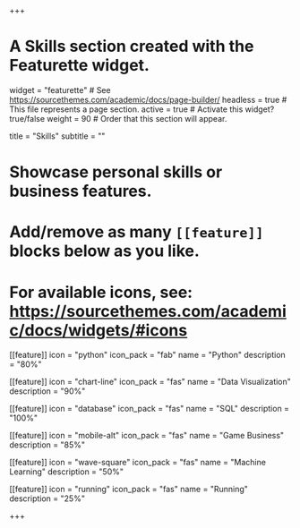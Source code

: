 +++
# A Skills section created with the Featurette widget.
widget = "featurette"  # See https://sourcethemes.com/academic/docs/page-builder/
headless = true  # This file represents a page section.
active = true  # Activate this widget? true/false
weight = 90  # Order that this section will appear.

title = "Skills"
subtitle = ""

# Showcase personal skills or business features.
#
# Add/remove as many `[[feature]]` blocks below as you like.
#
# For available icons, see: https://sourcethemes.com/academic/docs/widgets/#icons

[[feature]]
  icon = "python"
  icon_pack = "fab"
  name = "Python"
  description = "80%"

[[feature]]
  icon = "chart-line"
  icon_pack = "fas"
  name = "Data Visualization"
  description = "90%"  

[[feature]]
  icon = "database"
  icon_pack = "fas"
  name = "SQL"
  description = "100%"

[[feature]]
  icon = "mobile-alt"
  icon_pack = "fas"
  name = "Game Business"
  description = "85%"

[[feature]]
  icon = "wave-square"
  icon_pack = "fas"
  name = "Machine Learning"
  description = "50%"

[[feature]]
  icon = "running"
  icon_pack = "fas"
  name = "Running"
  description = "25%"

+++
